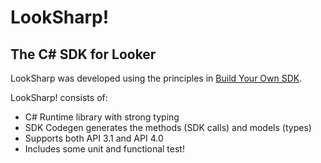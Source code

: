 # LookSharp!

## The C# SDK for Looker

LookSharp was developed using the principles in [Build Your Own SDK](../byosdk.md).

LookSharp! consists of:

- C# Runtime library with strong typing
- SDK Codegen generates the methods (SDK calls) and models (types)
- Supports both API 3.1 and API 4.0
- Includes some unit and functional test!